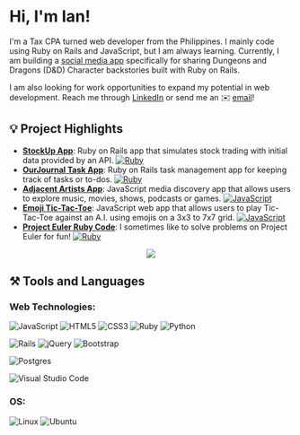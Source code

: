 # Hi, I'm Ian!

I'm a Tax CPA turned web developer from the Philippines. I mainly code using Ruby on Rails and JavaScript, but I am always learning. 
Currently, I am building a [social media app](http://character-archiver.herokuapp.com/) specifically for sharing Dungeons and Dragons (D&D) Character backstories built with Ruby on Rails. 

I am also looking for work opportunities to expand my potential in web development. Reach me through [LinkedIn](http://www.linkedin.com/in/theIanMilan/) or send me an ✉️ [email](mailto:mandap.fmg@gmail.com)!

## 💡 Project Highlights

- [**StockUp App**](https://github.com/theIanMilan/stock-trading-app): Ruby on Rails app that simulates stock trading with initial data provided by an API. [![Ruby](https://badgen.net/badge/icon/ruby?icon=ruby&label)](https://https://ruby-lang.org/)
- [**OurJournal Task App**](https://github.com/theIanMilan/Journal): Ruby on Rails task management app for keeping track of tasks or to-dos. [![Ruby](https://badgen.net/badge/icon/ruby?icon=ruby&label)](https://https://ruby-lang.org/)
- [**Adjacent Artists App**](https://github.com/theIanMilan/avion/tree/main/Avion%20Projects/Adjacent%20Artists): JavaScript media discovery app that allows users to explore music, movies, shows, podcasts or games. [![JavaScript](https://img.shields.io/badge/--F7DF1E?logo=javascript&logoColor=000)](https://www.javascript.com/)
- [**Emoji Tic-Tac-Toe**](https://github.com/theIanMilan/avion/tree/main/Avion%20Projects/Tic-Tac-Toe): JavaScript web app that allows users to play Tic-Tac-Toe against an A.I. using emojis on a 3x3 to 7x7 grid. [![JavaScript](https://img.shields.io/badge/--F7DF1E?logo=javascript&logoColor=000)](https://www.javascript.com/)
- [**Project Euler Ruby Code**](https://github.com/theIanMilan/project-euler): I sometimes like to solve problems on Project Euler for fun! [![Ruby](https://badgen.net/badge/icon/ruby?icon=ruby&label)](https://https://ruby-lang.org/)
<p align="center">
  <img src="https://projecteuler.net/profile/theIanMilan.png"></img>
</p>

## ⚒️ Tools and Languages

### Web Technologies:
![JavaScript](https://img.shields.io/badge/javascript-%23323330.svg?style=for-the-badge&logo=javascript&logoColor=%23F7DF1E)
![HTML5](https://img.shields.io/badge/html5-%23E34F26.svg?style=for-the-badge&logo=html5&logoColor=white)
![CSS3](https://img.shields.io/badge/css3-%231572B6.svg?style=for-the-badge&logo=css3&logoColor=white)
![Ruby](https://img.shields.io/badge/ruby-%23CC342D.svg?style=for-the-badge&logo=ruby&logoColor=white)
![Python](https://img.shields.io/badge/python-3670A0?style=for-the-badge&logo=python&logoColor=ffdd54)

![Rails](https://img.shields.io/badge/rails-%23CC0000.svg?style=for-the-badge&logo=ruby-on-rails&logoColor=white)
![jQuery](https://img.shields.io/badge/jquery-%230769AD.svg?style=for-the-badge&logo=jquery&logoColor=white)
![Bootstrap](https://img.shields.io/badge/bootstrap-%23563D7C.svg?style=for-the-badge&logo=bootstrap&logoColor=white)

![Postgres](https://img.shields.io/badge/postgres-%23316192.svg?style=for-the-badge&logo=postgresql&logoColor=white)

![Visual Studio Code](https://img.shields.io/badge/Visual%20Studio%20Code-0078d7.svg?style=for-the-badge&logo=visual-studio-code&logoColor=white)

### OS:
![Linux](https://img.shields.io/badge/Linux-FCC624?style=for-the-badge&logo=linux&logoColor=black)
![Ubuntu](https://img.shields.io/badge/Ubuntu-E95420?style=for-the-badge&logo=ubuntu&logoColor=white)
